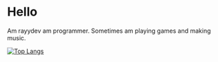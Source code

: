 # Hello
 Am rayydev am programmer. Sometimes am playing games and making music. 
 
 [![Top Langs](https://github-readme-stats.vercel.app/api/top-langs/?username=rayydev&layout=compact/theme=dark)](https://github.com/anuraghazra/github-readme-stats)


<!---
rayydev/rayydev is a ✨ special ✨ repository because its `README.md` (this file) appears on your GitHub profile.
You can click the Preview link to take a look at your changes.
--->
